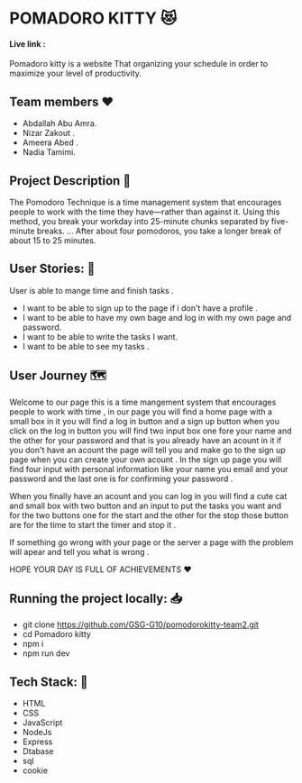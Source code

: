 # POMADORO KITTY :heart_eyes_cat: 
#### Live link : 

Pomadoro kitty is a website That organizing your schedule in order to maximize your level of productivity.

## Team members :heart: 
 * Abdallah Abu Amra.
 * Nizar Zakout .
 * Ameera Abed .
 * Nadia Tamimi.

 ## Project Description :page_facing_up: 
 
The Pomodoro Technique is a time management system that encourages people to work with the time they have—rather than against it. Using this method, you break your workday into 25-minute chunks separated by five-minute breaks. ... After about four pomodoros, you take a longer break of about 15 to 25 minutes.


## User Stories: :closed_book: 
User is able to mange time and finish tasks .

 * I want to be able to sign up to the page if i don't have a profile .
 * I want to be able to have my own bage and log in with my own page and password.
 * I want to be able to write the tasks I want.
 * I want to be able to see my tasks .


## User Journey :world_map: 

Welcome to our page this is a time mangement system that encourages people to work with time , in our page you will find a home page with a small box in it you will find a log in button and a sign up button when you click on the log in button you will find two input box one fore your name and the other for your password and that is you already have an acount in it if you don't have an acount the page will tell you and make go to the sign up page when you can create your own acount . In the sign up page you will find four input with personal information like your name you email and your password and the last one is for confirming your password .

When you finally have an acount and you can log in you will find a cute cat and small box with two button and an input to put the tasks you want and for the two buttons one for the start and the other for the stop those button are for the time to start the timer and stop it .

If something go wrong with your page or the server a page with the problem will apear and tell you what is wrong .


HOPE YOUR DAY IS FULL OF ACHIEVEMENTS :hearts: 

## Running the project locally: :inbox_tray: 

- git clone https://github.com/GSG-G10/pomodorokitty-team2.git
- cd Pomadoro kitty
- npm i
- npm run dev


## Tech Stack: :page_with_curl: 

- HTML
- CSS
- JavaScript
- NodeJs
- Express
- Dtabase 
- sql
- cookie
